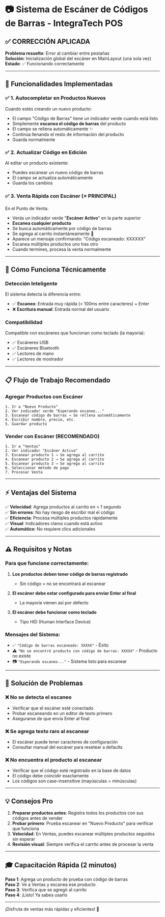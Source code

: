# 📷 Sistema de Escáner de Códigos de Barras - IntegraTech POS

## ✅ CORRECCIÓN APLICADA
**Problema resuelto**: Error al cambiar entre pestañas  
**Solución**: Inicialización global del escáner en MainLayout (una sola vez)  
**Estado**: ✅ Funcionando correctamente

---

## 🎯 Funcionalidades Implementadas

### ✅ **1. Autocompletar en Productos Nuevos**
Cuando estés creando un nuevo producto:
- El campo "Código de Barras" tiene un indicador verde cuando está listo
- Simplemente **escanea el código de barras** del producto
- El campo se rellena automáticamente ✨
- Continúa llenando el resto de información del producto
- Guarda normalmente

### ✅ **2. Actualizar Código en Edición**
Al editar un producto existente:
- Puedes escanear un nuevo código de barras
- El campo se actualiza automáticamente
- Guarda los cambios

### ✅ **3. Venta Rápida con Escáner** (⭐ PRINCIPAL)
En el Punto de Venta:
- Verás un indicador verde "**Escáner Activo**" en la parte superior
- **Escanea cualquier producto**
- Se busca automáticamente por código de barras
- Se agrega al carrito instantáneamente 🛒
- Aparece un mensaje confirmando: "Código escaneado: XXXXXX"
- Escanea múltiples productos uno tras otro
- Cuando termines, procesa la venta normalmente

---

## 🔧 Cómo Funciona Técnicamente

### Detección Inteligente
El sistema detecta la diferencia entre:
- ✅ **Escaneo**: Entrada muy rápida (< 100ms entre caracteres) + Enter
- ❌ **Escritura manual**: Entrada normal del usuario

### Compatibilidad
Compatible con escáneres que funcionan como teclado (la mayoría):
- ✅ Escáneres USB
- ✅ Escáneres Bluetooth
- ✅ Lectores de mano
- ✅ Lectores de mostrador

---

## 📋 Flujo de Trabajo Recomendado

### **Agregar Productos con Escáner**
```
1. Ir a "Nuevo Producto"
2. Ver indicador verde "Esperando escaneo..."
3. Escanear código de barras → Se rellena automáticamente
4. Escribir nombre, precio, etc.
5. Guardar producto
```

### **Vender con Escáner (RECOMENDADO)**
```
1. Ir a "Ventas"
2. Ver indicador "Escáner Activo"
3. Escanear producto 1 → Se agrega al carrito
4. Escanear producto 2 → Se agrega al carrito
5. Escanear producto 3 → Se agrega al carrito
6. Seleccionar método de pago
7. Procesar Venta
```

---

## ⚡ Ventajas del Sistema

✅ **Velocidad**: Agrega productos al carrito en < 1 segundo  
✅ **Sin errores**: No hay riesgo de escribir mal el código  
✅ **Eficiencia**: Procesa múltiples productos rápidamente  
✅ **Visual**: Indicadores claros cuando está activo  
✅ **Automático**: No requiere clics adicionales  

---

## ⚠️ Requisitos y Notas

### Para que funcione correctamente:

1. **Los productos deben tener código de barras registrado**
   - Sin código = no se encontrará al escanear
   
2. **El escáner debe estar configurado para enviar Enter al final**
   - La mayoría vienen así por defecto
   
3. **El escáner debe funcionar como teclado**
   - Tipo HID (Human Interface Device)

### Mensajes del Sistema:

- ✅ `"Código de barras escaneado: XXXXX"` - Éxito
- ⚠️ `"No se encontró producto con código de barras: XXXXX"` - Producto no existe
- 📷 `"Esperando escaneo..."` - Sistema listo para escanear

---

## 🐛 Solución de Problemas

### ❌ No se detecta el escaneo
- Verificar que el escáner esté conectado
- Probar escaneando en un editor de texto primero
- Asegurarse de que envía Enter al final

### ❌ Se agrega texto raro al escanear
- El escáner puede tener caracteres de configuración
- Consultar manual del escáner para resetear a defaults

### ❌ No encuentra el producto al escanear
- Verificar que el código esté registrado en la base de datos
- El código debe coincidir exactamente
- Los códigos son case-insensitive (mayúsculas = minúsculas)

---

## 💡 Consejos Pro

1. **Preparar productos antes**: Registra todos los productos con sus códigos antes de vender
2. **Probar primero**: Prueba escanear en "Nuevo Producto" para verificar que funciona
3. **Velocidad**: En Ventas, puedes escanear múltiples productos seguidos sin esperar
4. **Revisión visual**: Siempre verifica el carrito antes de procesar la venta

---

## 🎓 Capacitación Rápida (2 minutos)

**Paso 1**: Agrega un producto de prueba con código de barras  
**Paso 2**: Ve a Ventas y escanea ese producto  
**Paso 3**: Verifica que se agregó al carrito  
**Paso 4**: ¡Listo! Ya sabes usarlo  

---

¡Disfruta de ventas más rápidas y eficientes! 🚀
